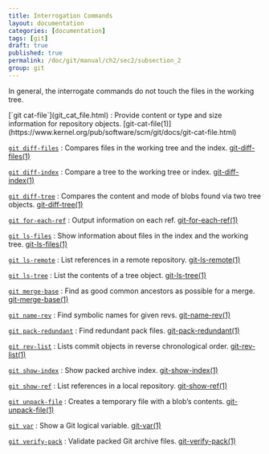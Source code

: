 ```yaml
---
title: Interrogation Commands
layout: documentation
categories: [documentation]
tags: [git]
draft: true
published: true
permalink: /doc/git/manual/ch2/sec2/subsection_2
group: git
---
```


In general, the interrogate commands do not touch the files in the working tree.

<div class="dl_as_table width_150" markdown="1">
[`git cat-file`](git_cat_file.html)
: Provide content or type and size information for repository objects. [git-cat-file(1)](https://www.kernel.org/pub/software/scm/git/docs/git-cat-file.html)

[`git diff-files`](git_diff_files.html)
: Compares files in the working tree and the index. [git-diff-files(1)](https://www.kernel.org/pub/software/scm/git/docs/git-diff-files.html)

[`git diff-index`](git_diff_index.html)
: Compare a tree to the working tree or index. [git-diff-index(1)](https://www.kernel.org/pub/software/scm/git/docs/git-diff-index.html)

[`git diff-tree`](git_diff_tree.html)
: Compares the content and mode of blobs found via two tree objects. [git-diff-tree(1)](https://www.kernel.org/pub/software/scm/git/docs/git-diff-tree.html)

[`git for-each-ref`](git_for_each_ref.html)
: Output information on each ref. [git-for-each-ref(1)](https://www.kernel.org/pub/software/scm/git/docs/git-for-each-ref.html)

[`git ls-files`](git_ls_files.html)
: Show information about files in the index and the working tree. [git-ls-files(1)](https://www.kernel.org/pub/software/scm/git/docs/git-ls-files.html)

[`git ls-remote`](git_ls_remote.html)
: List references in a remote repository. [git-ls-remote(1)](https://www.kernel.org/pub/software/scm/git/docs/git-ls-remote.html)

[`git ls-tree`](git_ls_tree.html)
: List the contents of a tree object. [git-ls-tree(1)](https://www.kernel.org/pub/software/scm/git/docs/git-ls-tree.html)

[`git merge-base`](git_merge_base.html)
: Find as good common ancestors as possible for a merge. [git-merge-base(1)](https://www.kernel.org/pub/software/scm/git/docs/git-merge-base.html)

[`git name-rev`](git_name_rev.html)
: Find symbolic names for given revs. [git-name-rev(1)](https://www.kernel.org/pub/software/scm/git/docs/git-name-rev.html)

[`git pack-redundant`](git_pack_redundant.html)
: Find redundant pack files. [git-pack-redundant(1)](https://www.kernel.org/pub/software/scm/git/docs/git-pack-redundant.html)

[`git rev-list`](git_rev_list.html)
: Lists commit objects in reverse chronological order. [git-rev-list(1)](https://www.kernel.org/pub/software/scm/git/docs/git-rev-list.html)

[`git show-index`](git_show_index.html)
: Show packed archive index. [git-show-index(1)](https://www.kernel.org/pub/software/scm/git/docs/git-show-index.html)

[`git show-ref`](git_show_ref.html)
: List references in a local repository. [git-show-ref(1)](https://www.kernel.org/pub/software/scm/git/docs/git-show-ref.html)

[`git unpack-file`](git_unpack_file.html)
: Creates a temporary file with a blob’s contents. [git-unpack-file(1)](https://www.kernel.org/pub/software/scm/git/docs/git-unpack-file.html)

[`git var`](git_var.html)
: Show a Git logical variable. [git-var(1)](https://www.kernel.org/pub/software/scm/git/docs/git-var.html)

[`git verify-pack`](git_verify_pack.html)
: Validate packed Git archive files. [git-verify-pack(1)](https://www.kernel.org/pub/software/scm/git/docs/git-verify-pack.html)
</div>
